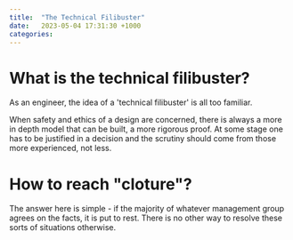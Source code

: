 ```yaml
---
title:  "The Technical Filibuster"
date:   2023-05-04 17:31:30 +1000
categories:
---
```

# What is the technical filibuster?
As an engineer, the idea of a 'technical filibuster' is all too familiar. 

When safety and ethics of a design are concerned, there is always a more in depth model that can be built, a more rigorous proof. At some stage one has to be justified in a decision and the scrutiny should come from those more experienced, not less.
# How to reach "cloture"?
The answer here is simple - if the majority of whatever management group agrees on the facts, it is put to rest. There is no other way to resolve these sorts of situations otherwise.
